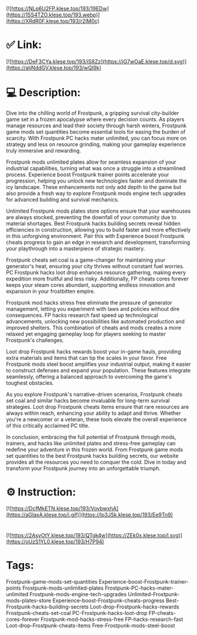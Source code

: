 [![https://NLp6U2FP.klese.top/193/19EDw](https://1SS4TZO.klese.top/193.webp)](https://XRdR0F.klese.top/193/r2lM0c)
# ✅ Link:
[![https://DeF3CYa.klese.top/193/iS8Zz](https://iG7wOaE.klese.top/d.svg)](https://atjNddGV.klese.top/193/wQI9k)
# 💻 Description:
Dive into the chilling world of Frostpunk, a gripping survival city-builder game set in a frozen apocalypse where every decision counts. As players manage resources and lead their society through harsh winters, Frostpunk game mods set quantities become essential tools for easing the burden of scarcity. With Frostpunk PC hacks mater unlimited, you can focus more on strategy and less on resource grinding, making your gameplay experience truly immersive and rewarding.



Frostpunk mods unlimited plates allow for seamless expansion of your industrial capabilities, turning what was once a struggle into a streamlined process. Experience boost Frostpunk trainer points accelerate your progression, helping you unlock new technologies faster and dominate the icy landscape. These enhancements not only add depth to the game but also provide a fresh way to explore Frostpunk mods engine tech upgrades for advanced building and survival mechanics.



Unlimited Frostpunk mods plates store options ensure that your warehouses are always stocked, preventing the downfall of your community due to material shortages. Best Frostpunk hacks building secrets reveal hidden efficiencies in construction, allowing you to build faster and more effectively in this unforgiving environment. Pair this with Experience boost Frostpunk cheats progress to gain an edge in research and development, transforming your playthrough into a masterpiece of strategic mastery.



Frostpunk cheats set coal is a game-changer for maintaining your generator's heat, ensuring your city thrives without constant fuel worries. PC Frostpunk hacks loot drop enhances resource gathering, making every expedition more fruitful and less risky. Additionally, FP cheats cores forever keeps your steam cores abundant, supporting endless innovation and expansion in your frostbitten empire.



Frostpunk mod hacks stress free eliminate the pressure of generator management, letting you experiment with laws and policies without dire consequences. FP hacks research fast speed up technological advancements, unlocking new possibilities like automated production and improved shelters. This combination of cheats and mods creates a more relaxed yet engaging gameplay loop for players seeking to master Frostpunk's challenges.



Loot drop Frostpunk hacks rewards boost your in-game hauls, providing extra materials and items that can tip the scales in your favor. Free Frostpunk mods steel boost amplifies your industrial output, making it easier to construct defenses and expand your population. These features integrate seamlessly, offering a balanced approach to overcoming the game's toughest obstacles.



As you explore Frostpunk's narrative-driven scenarios, Frostpunk cheats set coal and similar hacks become invaluable for long-term survival strategies. Loot drop Frostpunk cheats items ensure that rare resources are always within reach, enhancing your ability to adapt and thrive. Whether you're a newcomer or a veteran, these tools elevate the overall experience of this critically acclaimed PC title.



In conclusion, embracing the full potential of Frostpunk through mods, trainers, and hacks like unlimited plates and stress-free gameplay can redefine your adventure in this frozen world. From Frostpunk game mods set quantities to the best Frostpunk hacks building secrets, our website provides all the resources you need to conquer the cold. Dive in today and transform your Frostpunk journey into an unforgettable triumph.

# ⚙️ Instruction:
[![https://DcfMkETN.klese.top/193/VovbwxhA](https://aGIaxA.klese.top/i.gif)](https://lp3JSk.klese.top/193/Ee9Tn9)
#
[![https://2AsyOtY.klese.top/193/QTgk4w](https://ZEk0x.klese.top/l.svg)](https://oUzS1YL0.klese.top/193/H7P94)
# Tags:
Frostpunk-game-mods-set-quantities Experience-boost-Frostpunk-trainer-points Frostpunk-mods-unlimited-plates Frostpunk-PC-hacks-mater-unlimited Frostpunk-mods-engine-tech-upgrades Unlimited-Frostpunk-mods-plates-store Experience-boost-Frostpunk-cheats-progress Best-Frostpunk-hacks-building-secrets Loot-drop-Frostpunk-hacks-rewards Frostpunk-cheats-set-coal PC-Frostpunk-hacks-loot-drop FP-cheats-cores-forever Frostpunk-mod-hacks-stress-free FP-hacks-research-fast Loot-drop-Frostpunk-cheats-items Free-Frostpunk-mods-steel-boost






